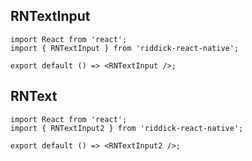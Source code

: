 ## RNTextInput

```tsx
import React from 'react';
import { RNTextInput } from 'riddick-react-native';

export default () => <RNTextInput />;
```

## RNText

```tsx
import React from 'react';
import { RNTextInput2 } from 'riddick-react-native';

export default () => <RNTextInput2 />;
```

